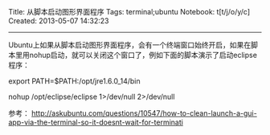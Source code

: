 Title: 从脚本启动图形界面程序
Tags: terminal;ubuntu
Notebook: t[t/j/o/y/c]
Created: 2013-05-07 14:32:23

------

Ubuntu上如果从脚本启动图形界面程序，会有一个终端窗口始终开启，如果在脚本里用nohup启动，就可以关闭这个窗口了，例如下面的脚本演示了启动eclipse程序：

 

 export PATH=$PATH:/opt/jre1.6.0_14/bin

 nohup /opt/eclipse/eclipse 1>/dev/null 2>/dev/null

 

参考： http://askubuntu.com/questions/10547/how-to-clean-launch-a-gui-app-via-the-terminal-so-it-doesnt-wait-for-terminati
